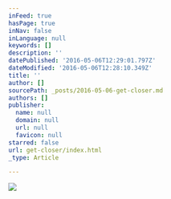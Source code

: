 ```yaml
---
inFeed: true
hasPage: true
inNav: false
inLanguage: null
keywords: []
description: ''
datePublished: '2016-05-06T12:29:01.797Z'
dateModified: '2016-05-06T12:28:10.349Z'
title: ''
author: []
sourcePath: _posts/2016-05-06-get-closer.md
authors: []
publisher:
  name: null
  domain: null
  url: null
  favicon: null
starred: false
url: get-closer/index.html
_type: Article

---
```

![](https://the-grid-user-content.s3-us-west-2.amazonaws.com/9badc56e-156e-47af-981c-649969251fb0.jpg)